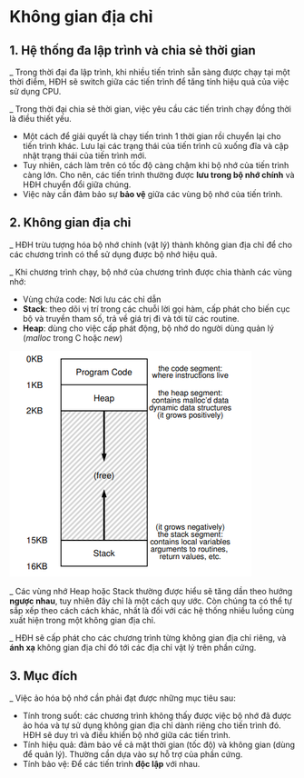 # Không gian địa chỉ

## 1. Hệ thống đa lập trình và chia sẻ thời gian

\_ Trong thời đại đa lập trình, khi nhiều tiến trình sẵn sàng được chạy tại một thời điểm, HĐH sẽ switch giữa các tiến trình để tăng tính hiệu quả của việc sử dụng CPU. 

\_ Trong thời đại chia sẻ thời gian, việc yêu cầu các tiến trình chạy đồng thời là điều thiết yếu.

* Một cách để giải quyết là chạy tiến trình 1 thời gian rồi chuyển lại cho tiến trình khác. Lưu lại các trạng thái của tiến trình cũ xuống đĩa và cập nhật trạng thái của tiến trình mới.
* Tuy nhiên, cách làm trên có tốc độ càng chậm khi bộ nhớ của tiến trình càng lớn. Cho nên, các tiến trình thường được **lưu trong bộ nhớ chính** và HĐH chuyển đổi giữa chúng.
* Việc này cần đảm bảo sự **bảo vệ** giữa các vùng bộ nhớ của tiến trình.

## 2. Không gian địa chỉ

\_ HĐH trừu tượng hóa bộ nhớ chính \(vật lý\) thành không gian địa chỉ để cho các chương trình có thể sử dụng được bộ nhớ hiệu quả.

\_ Khi chương trình chạy, bộ nhớ của chương trình được chia thành các vùng nhớ:

* Vùng chứa code: Nơi lưu các chỉ dẫn
* **Stack**: theo dõi vị trí trong các chuỗi lời gọi hàm, cấp phát cho biến cục bộ và truyền tham số, trả về giá trị đi và tới từ các routine.
* **Heap**: dùng cho việc cấp phát động, bộ nhớ do người dùng quản lý \(_malloc_ trong C hoặc _new_\)

![Address space example](../../../.gitbook/assets/addressspace.png)

\_ Các vùng nhớ Heap hoặc Stack thường được hiểu sẽ tăng dần theo hướng **ngược nhau**, tuy nhiên đây chỉ là một cách quy ước. Còn chúng ta có thể tự sắp xếp theo cách cách khác, nhất là đối với các hệ thống nhiều luồng cùng xuất hiện trong một không gian địa chỉ.

\_ HĐH sẽ cấp phát cho các chương trình từng không gian địa chỉ riêng, và **ánh xạ** không gian địa chỉ đó tới các địa chỉ vật lý trên phần cứng.

## 3. Mục đích

\_ Việc ảo hóa bộ nhớ cần phải đạt được những mục tiêu sau:

* Tính trong suốt: các chương trình không thấy được việc bộ nhớ đã được ảo hóa và tự sử dụng không gian địa chỉ dành riêng cho tiến trình đó. HĐH sẽ duy trì và điều khiển bộ nhớ giữa các tiến trình.
* Tính hiệu quả: đảm bảo về cả mặt thời gian \(tốc độ\) và không gian \(dùng để quản lý\). Thường cần dựa vào sự hỗ trợ của phần cứng.
* Tính bảo vệ: Để các tiến trình **độc lập** với nhau.


